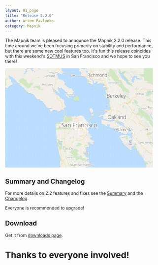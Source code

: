 ```yaml
---
layout: 01_page
title: "Release 2.2.0"
author: Artem Pavlenko
category: Mapnik
---
```


The Mapnik team is pleased to announce the Mapnik 2.2.0 release. This time around we've been focusing primarily on stability and performance, but there are some new cool features too. It's fun this release coincides with this weekend's [SOTMUS](http://stateofthemap.us/) in San Francisco and we hope to see you there!

<img alt="release 2.2" src="/images/sf.png" width="480"/>


## Summary and Changelog

For more details on 2.2 features and fixes see the [Summary](https://github.com/mapnik/mapnik/wiki/MapnikReleases) and the [Changelog](https://github.com/mapnik/mapnik/wiki/Release2.2.0).

Everyone is recommended to upgrade!


## Download

Get it from [downloads page](/download/).

# Thanks to everyone involved!
